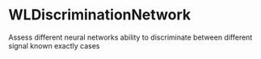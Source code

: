 # WLDiscriminationNetwork
Assess different neural networks ability to discriminate between different signal known exactly cases
